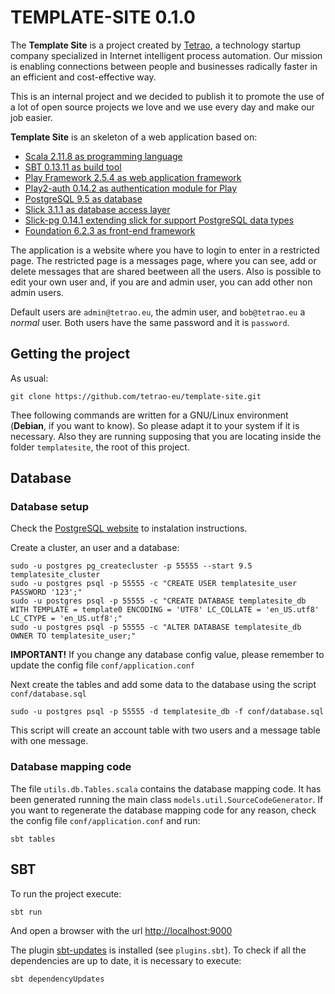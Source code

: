 # TEMPLATE-SITE 0.1.0
The **Template Site** is a project created by [Tetrao](https://tetrao.eu/), a technology startup company specialized in
Internet intelligent process automation. Our mission is enabling connections between people and businesses radically
faster in an efficient and cost-effective way.

This is an internal project and we decided to publish it to promote the use of a lot of open source projects we
love and we use every day and make our job easier.

**Template Site** is an skeleton of a web application based on:

* [Scala 2.11.8 as programming language](http://www.scala-lang.org/)
* [SBT 0.13.11 as build tool](http://www.scala-sbt.org/)
* [Play Framework 2.5.4 as web application framework](https://www.playframework.com/)
* [Play2-auth 0.14.2 as authentication module for Play](https://github.com/t2v/play2-auth/)
* [PostgreSQL 9.5 as database](http://www.postgresql.org)
* [Slick 3.1.1 as database access layer](http://slick.lightbend.com)
* [Slick-pg 0.14.1 extending slick for support PostgreSQL data types](https://github.com/tminglei/slick-pg)
* [Foundation 6.2.3 as front-end framework](http://foundation.zurb.com)

The application is a website where you have to login to enter in a restricted page. The restricted page is a messages
page, where you can see, add or delete messages that are shared beetween all the users. Also is possible to edit your
own user and, if you are and admin user, you can add other non admin users.

Default users are `admin@tetrao.eu`, the admin user, and `bob@tetrao.eu` a *normal* user. Both users have the same
password and it is `password`.

## Getting the project
As usual:

    git clone https://github.com/tetrao-eu/template-site.git

Thee following commands are written for a GNU/Linux environment (**Debian**, if you want to know). So please adapt it
to your system if it is necessary. Also they are running supposing that you are locating inside the folder
`templatesite`, the root of this project.

## Database

### Database setup
Check the [PostgreSQL website](http://www.postgresql.org/download/) to instalation instructions.

Create a cluster, an user and a database:

    sudo -u postgres pg_createcluster -p 55555 --start 9.5 templatesite_cluster
    sudo -u postgres psql -p 55555 -c "CREATE USER templatesite_user PASSWORD '123';"
    sudo -u postgres psql -p 55555 -c "CREATE DATABASE templatesite_db WITH TEMPLATE = template0 ENCODING = 'UTF8' LC_COLLATE = 'en_US.utf8' LC_CTYPE = 'en_US.utf8';"
    sudo -u postgres psql -p 55555 -c "ALTER DATABASE templatesite_db OWNER TO templatesite_user;"

**IMPORTANT!** If you change any database config value, please remember to update the config file
`conf/application.conf`

Next create the tables and add some data to the database using the script `conf/database.sql`

    sudo -u postgres psql -p 55555 -d templatesite_db -f conf/database.sql

This script will create an account table with two users and a message table with one message.

### Database mapping code
The file `utils.db.Tables.scala` contains the database mapping code. It has been generated running the main class
`models.util.SourceCodeGenerator`. If you want to regenerate the database mapping code for any reason, check the
config file `conf/application.conf` and run:

    sbt tables

## SBT

To run the project execute:

    sbt run

And open a browser with the url [http://localhost:9000](http://localhost:9000)

The plugin [sbt-updates](https://github.com/rtimush/sbt-updates) is installed (see `plugins.sbt`). To check
if all the dependencies are up to date, it is necessary to execute:

    sbt dependencyUpdates
